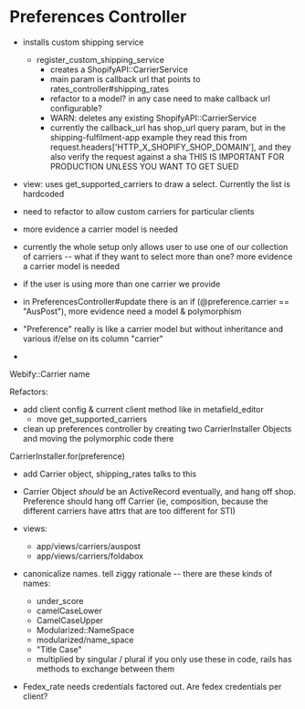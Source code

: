 # Preferences Controller
* installs custom shipping service
  * register_custom_shipping_service
    * creates a ShopifyAPI::CarrierService
    * main param is callback url that points to rates_controller#shipping_rates
    *  refactor to a model? in any case need to make callback url configurable?
    *  WARN: deletes any existing ShopifyAPI::CarrierService
    *  currently the callback_url has shop_url query param, but in the shipping-fulfilment-app example they read this from request.headers['HTTP_X_SHOPIFY_SHOP_DOMAIN'], and they also verify the request against a sha THIS IS IMPORTANT FOR PRODUCTION UNLESS YOU WANT TO GET SUED

* view: uses get_supported_carriers to draw a select. Currently the list is hardcoded
* need to refactor to allow custom carriers for particular clients
* more evidence a carrier model is needed
* currently the whole setup only allows user to use one of our collection of carriers -- what if they want to select more than one? more evidence a carrier model is needed
* if the user is using more than one carrier we provide
* in PreferencesController#update there is an if (@preference.carrier == "AusPost"), more evidence need a model & polymorphism
* "Preference" really is like a carrier model but without inheritance and various if/else on its column "carrier"
* 


Webify::Carrier
name


Refactors:
* add client config & current client method like in metafield_editor
  * move get_supported_carriers 
* clean up preferences controller by creating two CarrierInstaller Objects and moving the polymorphic code there

CarrierInstaller.for(preference)

* add Carrier object, shipping_rates talks to this
* Carrier Object _should_ be an ActiveRecord eventually, and hang off shop. Preference should hang off Carrier (ie, composition, because the different carriers have attrs that are too different for STI)

* views:
  * app/views/carriers/auspost
  * app/views/carriers/foldabox

* canonicalize names. tell ziggy rationale -- there are these kinds of names:
  - under_score
  - camelCaseLower
  - CamelCaseUpper
  - Modularized::NameSpace
  - modularized/name_space
  - "Title Case"
  - multiplied by singular / plural
if you only use these in code, rails has methods to exchange between them

* Fedex_rate needs credentials factored out. Are fedex credentials per client?

